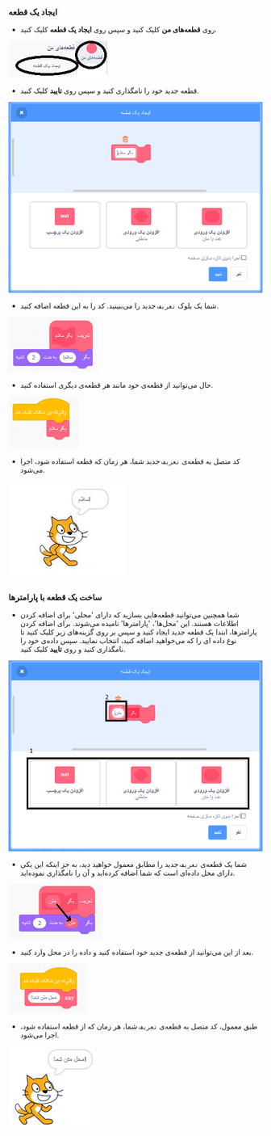 ### ایجاد یک قطعه

+ روی **قطعه‌های من** کلیک کنید و سپس روی **ایجاد یک قطعه** کلیک کنید.

![قطعه‌های من](images/my-blocks-annotated.png)

+ قطعه جدید خود را نامگذاری کنید و سپس روی **تایید** کلیک کنید.

![یک قطعه‌ی جدید ایجاد کنید](images/block-create.png)

+ شما یک بلوک `تعریف` جدید را می‌ببینید. کد را به این قطعه اضافه کنید.

![یک قطعه‌ی جدید تعریف کنید](images/block-define.png)

+ حال می‌توانید از قطعه‌ی خود مانند هر قطعه‌ی دیگری استفاده کنید.

![از یک قطعه‌ی جدید استفاده کنید](images/block-use.png)

+ کد متصل به قطعه‌ی `تعریف` جدید شما، هر زمان که قطعه استفاده شود، اجرا می‌شود.

![یک قطعه‌ی جدید را آزمایش کنید](images/block-test.png)

### ساخت یک قطعه با پارامترها

+ شما همچنین می‌توانید قطعه‌هایی بسازید که دارای 'محلی' برای اضافه کردن اطلاعات هستند. این 'محل‌ها'، 'پارامترها' نامیده می‌شوند. برای اضافه کردن پارامترها، ابتدا یک قطعه جدید ایجاد کنید و سپس بر روی گزینه‌های زیر کلیک کنید تا نوع داده ای را که می‌خواهید اضافه کنید، انتخاب نمایید. سپس داده‌ی خود را نامگذاری کنید و روی **تایید** کلیک کنید.

![یک قطعه‌ی جدید با پارامترها ایجاد کنید](images/parameter-create-annotated.png)

+ شما یک قطعه‌ی `تعریف` جدید را مطابق معمول خواهید دید، به جز اینکه این یکی دارای محل داده‌ای است که شما اضافه کرده‌اید و آن را نامگذاری نموده‌اید.

![یک قطعه‌ی جدید با پارامترها را تعریف کنید](images/parameter-define-annotated.png)

+ بعد از این می‌توانید از قطعه‌ی جدید خود استفاده کنید و داده را در محل وارد کنید.

![از یک قطعه‌ی جدید با پارامترها استفاده کنید](images/parameter-use.png)

+ طبق معمول، کد متصل به قطعه‌ی `تعریف` شما، هر زمان که از قطعه استفاده شود، اجرا می‌شود.

![یک قطعه‌ی جدید با پارامترها را آزمایش کنید](images/parameter-test.png)